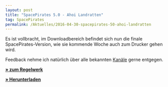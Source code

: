 ```yaml
---
layout: post
title: "SpacePirates 5.0 - Ahoi Landratten"
tag: SpacePirates
permalink: /Aktuelles/2016-04-30-spacepirates-50-ahoi-landratten
---
```


Es ist vollbracht, im Downloadbereich befindet sich nun die finale SpacePirates-Version, wie sie kommende Woche auch zum Drucker gehen wird.

Feedback nehme ich natürlich über alle bekannten [Kanäle](https://spacepirates.jcgames.de/Kontakt) gerne entgegen.

**[&raquo; zum Regelwerk](https://spacepirates.jcgames.de/Spielregeln/)**

**[&raquo; Herunterladen](https://spacepirates.jcgames.de/Publikationen/)**
